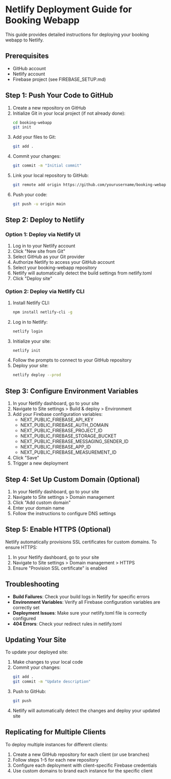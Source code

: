 # Netlify Deployment Guide for Booking Webapp

This guide provides detailed instructions for deploying your booking webapp to Netlify.

## Prerequisites

- GitHub account
- Netlify account
- Firebase project (see FIREBASE_SETUP.md)

## Step 1: Push Your Code to GitHub

1. Create a new repository on GitHub
2. Initialize Git in your local project (if not already done):
   ```bash
   cd booking-webapp
   git init
   ```
3. Add your files to Git:
   ```bash
   git add .
   ```
4. Commit your changes:
   ```bash
   git commit -m "Initial commit"
   ```
5. Link your local repository to GitHub:
   ```bash
   git remote add origin https://github.com/yourusername/booking-webapp.git
   ```
6. Push your code:
   ```bash
   git push -u origin main
   ```

## Step 2: Deploy to Netlify

### Option 1: Deploy via Netlify UI

1. Log in to your Netlify account
2. Click "New site from Git"
3. Select GitHub as your Git provider
4. Authorize Netlify to access your GitHub account
5. Select your booking-webapp repository
6. Netlify will automatically detect the build settings from netlify.toml
7. Click "Deploy site"

### Option 2: Deploy via Netlify CLI

1. Install Netlify CLI:
   ```bash
   npm install netlify-cli -g
   ```
2. Log in to Netlify:
   ```bash
   netlify login
   ```
3. Initialize your site:
   ```bash
   netlify init
   ```
4. Follow the prompts to connect to your GitHub repository
5. Deploy your site:
   ```bash
   netlify deploy --prod
   ```

## Step 3: Configure Environment Variables

1. In your Netlify dashboard, go to your site
2. Navigate to Site settings > Build & deploy > Environment
3. Add your Firebase configuration variables:
   - NEXT_PUBLIC_FIREBASE_API_KEY
   - NEXT_PUBLIC_FIREBASE_AUTH_DOMAIN
   - NEXT_PUBLIC_FIREBASE_PROJECT_ID
   - NEXT_PUBLIC_FIREBASE_STORAGE_BUCKET
   - NEXT_PUBLIC_FIREBASE_MESSAGING_SENDER_ID
   - NEXT_PUBLIC_FIREBASE_APP_ID
   - NEXT_PUBLIC_FIREBASE_MEASUREMENT_ID
4. Click "Save"
5. Trigger a new deployment

## Step 4: Set Up Custom Domain (Optional)

1. In your Netlify dashboard, go to your site
2. Navigate to Site settings > Domain management
3. Click "Add custom domain"
4. Enter your domain name
5. Follow the instructions to configure DNS settings

## Step 5: Enable HTTPS (Optional)

Netlify automatically provisions SSL certificates for custom domains. To ensure HTTPS:

1. In your Netlify dashboard, go to your site
2. Navigate to Site settings > Domain management > HTTPS
3. Ensure "Provision SSL certificate" is enabled

## Troubleshooting

- **Build Failures**: Check your build logs in Netlify for specific errors
- **Environment Variables**: Verify all Firebase configuration variables are correctly set
- **Deployment Issues**: Make sure your netlify.toml file is correctly configured
- **404 Errors**: Check your redirect rules in netlify.toml

## Updating Your Site

To update your deployed site:

1. Make changes to your local code
2. Commit your changes:
   ```bash
   git add .
   git commit -m "Update description"
   ```
3. Push to GitHub:
   ```bash
   git push
   ```
4. Netlify will automatically detect the changes and deploy your updated site

## Replicating for Multiple Clients

To deploy multiple instances for different clients:

1. Create a new GitHub repository for each client (or use branches)
2. Follow steps 1-5 for each new repository
3. Configure each deployment with client-specific Firebase credentials
4. Use custom domains to brand each instance for the specific client

